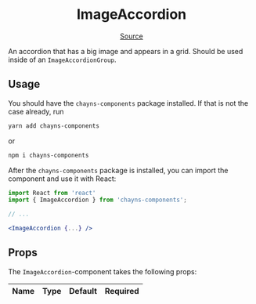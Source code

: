 <h1 align="center">ImageAccordion</h1>

<p align="center">
    <a href="/src/react-chayns-image_accordion/component/ImageAccordion.jsx">Source</a>
</p>

An accordion that has a big image and appears in a grid. Should be used inside
of an `ImageAccordionGroup`.

## Usage

You should have the `chayns-components` package installed. If that is not the
case already, run

```bash
yarn add chayns-components
```

or

```bash
npm i chayns-components
```

After the `chayns-components` package is installed, you can import the component
and use it with React:

```jsx
import React from 'react'
import { ImageAccordion } from 'chayns-components';

// ...

<ImageAccordion {...} />
```

## Props

The `ImageAccordion`-component takes the following props:

| Name | Type | Default | Required |
| ---- | ---- | ------- | :------: |
